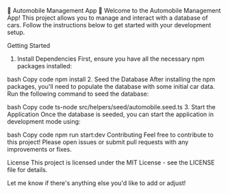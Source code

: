 🚗 Automobile Management App 🚗
Welcome to the Automobile Management App! This project allows you to manage and interact with a database of cars. Follow the instructions below to get started with your development setup.

Getting Started
1. Install Dependencies
First, ensure you have all the necessary npm packages installed:

bash
Copy code
npm install
2. Seed the Database
After installing the npm packages, you'll need to populate the database with some initial car data. Run the following command to seed the database:

bash
Copy code
ts-node src/helpers/seed/automobile.seed.ts
3. Start the Application
Once the database is seeded, you can start the application in development mode using:

bash
Copy code
npm run start:dev
Contributing
Feel free to contribute to this project! Please open issues or submit pull requests with any improvements or fixes.

License
This project is licensed under the MIT License - see the LICENSE file for details.

Let me know if there's anything else you'd like to add or adjust!






